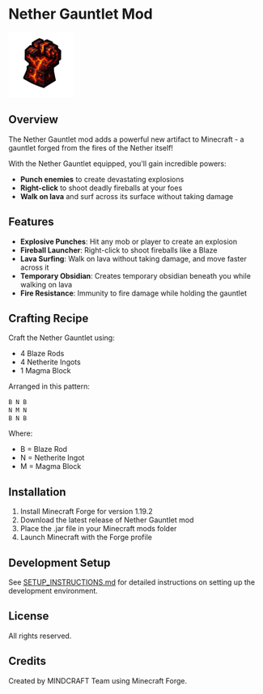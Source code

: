 # Nether Gauntlet Mod

![Nether Gauntlet](src/main/resources/nethergauntlet.png)

## Overview

The Nether Gauntlet mod adds a powerful new artifact to Minecraft - a gauntlet forged from the fires of the Nether itself!

With the Nether Gauntlet equipped, you'll gain incredible powers:
- **Punch enemies** to create devastating explosions
- **Right-click** to shoot deadly fireballs at your foes
- **Walk on lava** and surf across its surface without taking damage

## Features

- **Explosive Punches**: Hit any mob or player to create an explosion
- **Fireball Launcher**: Right-click to shoot fireballs like a Blaze
- **Lava Surfing**: Walk on lava without taking damage, and move faster across it
- **Temporary Obsidian**: Creates temporary obsidian beneath you while walking on lava
- **Fire Resistance**: Immunity to fire damage while holding the gauntlet

## Crafting Recipe

Craft the Nether Gauntlet using:
- 4 Blaze Rods
- 4 Netherite Ingots
- 1 Magma Block

Arranged in this pattern:
```
B N B
N M N
B N B
```
Where:
- B = Blaze Rod
- N = Netherite Ingot
- M = Magma Block

## Installation

1. Install Minecraft Forge for version 1.19.2
2. Download the latest release of Nether Gauntlet mod
3. Place the .jar file in your Minecraft mods folder
4. Launch Minecraft with the Forge profile

## Development Setup

See [SETUP_INSTRUCTIONS.md](SETUP_INSTRUCTIONS.md) for detailed instructions on setting up the development environment.

## License

All rights reserved.

## Credits

Created by MINDCRAFT Team using Minecraft Forge.
